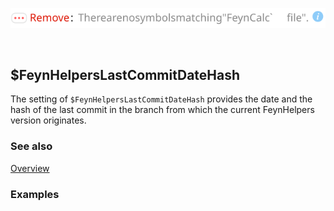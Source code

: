 ![0fr2yhbgg9nsx](img/0fr2yhbgg9nsx.svg)

```mathematica
 
```

## $FeynHelpersLastCommitDateHash

The setting of `$FeynHelpersLastCommitDateHash` provides the date and the hash of the last commit in the branch from which the current FeynHelpers version originates.

### See also

[Overview](Extra/FeynHelpers.md)

### Examples